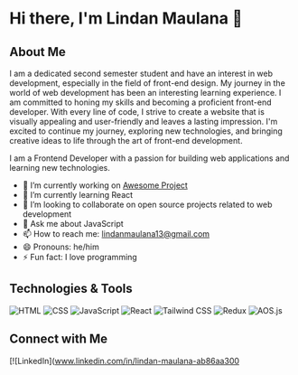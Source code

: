 # Hi there, I'm Lindan Maulana 👋

## About Me
I am a dedicated second semester student and have an interest in web development, especially in the field of front-end design. My journey in the world of web development has been an interesting learning experience. I am committed to honing my skills and becoming a proficient front-end developer. With every line of code, I strive to create a website that is visually appealing and user-friendly and leaves a lasting impression. I'm excited to continue my journey, exploring new technologies, and bringing creative ideas to life through the art of front-end development.

I am a Frontend Developer with a passion for building web applications and learning new technologies.

- 🔭 I’m currently working on [Awesome Project](https://github.com/yourusername/awesome-project)
- 🌱 I’m currently learning React
- 👯 I’m looking to collaborate on open source projects related to web development
- 💬 Ask me about JavaScript
- 📫 How to reach me: [lindanmaulana13@gmail.com](mailto:lindanmaulana13@gmail.com)
- 😄 Pronouns: he/him
- ⚡ Fun fact: I love programming

## Technologies & Tools

![HTML](https://img.shields.io/badge/-HTML-black?style=flat-square&logo=html5)
![CSS](https://img.shields.io/badge/-CSS-black?style=flat-square&logo=css3)
![JavaScript](https://img.shields.io/badge/-JavaScript-black?style=flat-square&logo=javascript)
![React](https://img.shields.io/badge/-React-black?style=flat-square&logo=react)
![Tailwind CSS](https://img.shields.io/badge/-Tailwind_CSS-black?style=flat-square&logo=tailwind-css)
![Redux](https://img.shields.io/badge/-Redux-black?style=flat-square&logo=redux)
![AOS.js](https://img.shields.io/badge/-AOS.js-black?style=flat-square&logo=javascript)


## Connect with Me

[![LinkedIn](www.linkedin.com/in/lindan-maulana-ab86aa300
